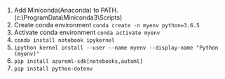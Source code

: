 1. Add Miniconda(Anaconda) to PATH. (c:\ProgramData\Miniconda3\Scripts)
2. Create conda environment ```conda create -n myenv python=3.6.5```
3. Activate conda environment ```conda activate myenv```
4. ```conda install notebook ipykernel```
5. ```ipython kernel install --user --name myenv --display-name "Python (myenv)"```
6. ```pip install azureml-sdk[notebooks,automl]```
7. ```pip install python-dotenv```